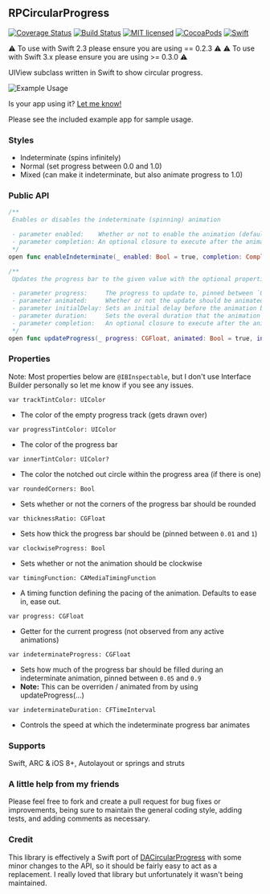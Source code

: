 ## RPCircularProgress

[![Coverage Status](https://coveralls.io/repos/github/iwasrobbed/RPCircularProgress/badge.svg?branch=master)](https://coveralls.io/github/iwasrobbed/RPCircularProgress?branch=master)
[![Build Status](https://travis-ci.org/iwasrobbed/RPCircularProgress.svg?branch=master)](https://travis-ci.org/iwasrobbed/RPCircularProgress)
[![MIT licensed](https://img.shields.io/badge/license-MIT-blue.svg)](https://github.com/iwasrobbed/RPCircularProgress/blob/master/LICENSE)
[![CocoaPods](https://img.shields.io/cocoapods/v/RPCircularProgress.svg?maxAge=2592000)]()
[![Swift](https://img.shields.io/badge/language-Swift-blue.svg)](https://swift.org)

⚠️ To use with Swift 2.3 please ensure you are using == 0.2.3 ⚠️
⚠️ To use with Swift 3.x please ensure you are using >= 0.3.0 ⚠️

UIView subclass written in Swift to show circular progress. 

![Example Usage](ohhai.gif)

Is your app using it? [Let me know!](mailto:rob@desideratalabs.co)

Please see the included example app for sample usage.

### Styles

* Indeterminate (spins infinitely)
* Normal (set progress between 0.0 and 1.0)
* Mixed (can make it indeterminate, but also animate progress to 1.0)

### Public API

```swift
/**
 Enables or disables the indeterminate (spinning) animation

 - parameter enabled:    Whether or not to enable the animation (defaults to `true`)
 - parameter completion: An optional closure to execute after the animation completes
 */
open func enableIndeterminate(_ enabled: Bool = true, completion: CompletionBlock? = nil) {}
```

```swift
/**
 Updates the progress bar to the given value with the optional properties

 - parameter progress:     The progress to update to, pinned between `0` and `1`
 - parameter animated:     Whether or not the update should be animated (defaults to `true`)
 - parameter initialDelay: Sets an initial delay before the animation begins
 - parameter duration:     Sets the overal duration that the animation should complete within
 - parameter completion:   An optional closure to execute after the animation completes
 */
open func updateProgress(_ progress: CGFloat, animated: Bool = true, initialDelay: CFTimeInterval = 0, duration: CFTimeInterval? = nil, completion: CompletionBlock? = nil) {}
```

### Properties

Note: Most properties below are `@IBInspectable`, but I don't use Interface Builder personally so let me know if you see any issues.

`var trackTintColor: UIColor`
* The color of the empty progress track (gets drawn over)

`var progressTintColor: UIColor`
* The color of the progress bar

`var innerTintColor: UIColor?`
* The color the notched out circle within the progress area (if there is one)

`var roundedCorners: Bool`
* Sets whether or not the corners of the progress bar should be rounded

`var thicknessRatio: CGFloat`
* Sets how thick the progress bar should be (pinned between `0.01` and `1`)

`var clockwiseProgress: Bool`
* Sets whether or not the animation should be clockwise

`var timingFunction: CAMediaTimingFunction`
* A timing function defining the pacing of the animation. Defaults to ease in, ease out.

`var progress: CGFloat`
* Getter for the current progress (not observed from any active animations)

`var indeterminateProgress: CGFloat`
* Sets how much of the progress bar should be filled during an indeterminate animation, pinned between `0.05` and `0.9`
* **Note:** This can be overriden / animated from by using updateProgress(...)

`var indeterminateDuration: CFTimeInterval`
* Controls the speed at which the indeterminate progress bar animates

### Supports
Swift, ARC & iOS 8+, Autolayout or springs and struts

### A little help from my friends
Please feel free to fork and create a pull request for bug fixes or improvements, being sure to maintain the general coding style, adding tests, and adding comments as necessary.

### Credit
This library is effectively a Swift port of [DACircularProgress](https://github.com/danielamitay/DACircularProgress) with some minor changes to the API, so it should be fairly easy to act as a replacement. I really loved that library but unfortunately it wasn't being maintained.
